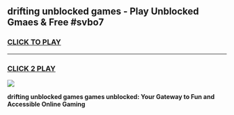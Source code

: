 
## drifting unblocked games - Play Unblocked Gmaes & Free #svbo7
<h3>
<a href="https://news.freeplayer.one?title=drifting_unblocked_games&ref=26F">CLICK TO PLAY</a></h3>
<hr>

<h3>
<a href="https://news.freeplayer.one?title=drifting_unblocked_games&ref=26F">CLICK 2 PLAY</a>
  
</h3>

<a href="https://news.freeplayer.one?title=drifting_unblocked_games&ref=26F/"><img src="https://clearcache.store/games.png"></a>


**drifting unblocked games games unblocked: Your Gateway to Fun and Accessible Online Gaming**
